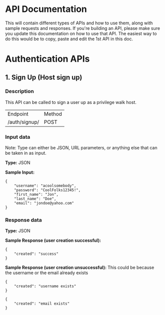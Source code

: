 # API Documentation
This will contain different types of APIs and how to use them, along with sample requests and responses. If you're building an API, please make sure you update this documentation on how to use that API. The easiest way to do this would be to copy, paste and edit the 1st API in this doc.

# Authentication APIs
## 1. Sign Up (Host sign up)
### Description
This API can be called to sign a user up as a  privilege walk host.
<table>
<tr>
    <td>Endpoint</td>
    <td>Method</td>
</tr>
<tr>
    <td>/auth/signup/</td>
    <td>POST</td>
</tr>
</table>

### Input data
Note: Type can either be JSON, URL parameters, or anything else that can be taken in as input.

**Type:** JSON

**Sample Input:**
```angular2html
{
    "username": "acoolsomebody",
    "password": "CoolFolks12345!",
    "first_name": "Jon",
    "last_name": "Doe",
    "email": "jondoe@yahoo.com"
}
```

### Response data
**Type:** JSON

**Sample Response (user creation successful):**
```angular2html
{
    "created": "success"
}
```

**Sample Response (user creation unsuccessful):**
This could be because the username or the email already exists

```angular2html
{
    "created": "username exists"
}
```
```angular2html
{
    "created": "email exists"
}
```